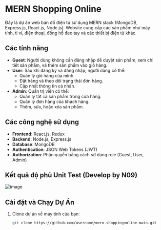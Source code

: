 # MERN Shopping Online

Đây là dự án web bán đồ điện tử sử dụng MERN stack (MongoDB, Express.js, React.js, Node.js). Website cung cấp các sản phẩm như máy tính, ti vi, điện thoại, đồng hồ đeo tay và các thiết bị điện tử khác.

## Các tính năng

- **Guest**: Người dùng không cần đăng nhập để duyệt sản phẩm, xem chi tiết sản phẩm, và thêm sản phẩm vào giỏ hàng.
- **User**: Sau khi đăng ký và đăng nhập, người dùng có thể:
  - Quản lý giỏ hàng của mình.
  - Đặt hàng và theo dõi trạng thái đơn hàng.
  - Cập nhật thông tin cá nhân.
- **Admin**: Quản trị viên có thể:
  - Quản lý tất cả sản phẩm trong cửa hàng.
  - Quản lý đơn hàng của khách hàng.
  - Thêm, sửa, hoặc xóa sản phẩm.

## Các công nghệ sử dụng

- **Frontend**: React.js, Redux
- **Backend**: Node.js, Express.js
- **Database**: MongoDB
- **Authentication**: JSON Web Tokens (JWT)
- **Authorization**: Phân quyền bằng cách sử dụng role (Guest, User, Admin)
## Kết quả độ phủ Unit Test (Develop by N09) 
  ![image](https://github.com/user-attachments/assets/6b8096b5-2141-436d-965c-4880a088a086)

  
## Cài đặt và Chạy Dự Án

1. Clone dự án về máy tính của bạn:
   ```bash
   git clone https://github.com/username/mern-shoppingonline-main.git
